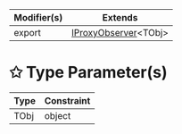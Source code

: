 | Modifier(s)                            | Extends                                    |
|----------------------------------------|--------------------------------------------|
| export | [IProxyObserver](/runtime/interface/observation/iproxyobserver.md)&lt;TObj&gt; |

# &#10025; Type Parameter(s)

| Type | Constraint |
| ---- | ---------- |
| TObj | object     |